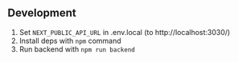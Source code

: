 ## Development

1. Set `NEXT_PUBLIC_API_URL` in .env.local (to http://localhost:3030/)
2. Install deps with `npm` command
3. Run backend with `npm run backend`
